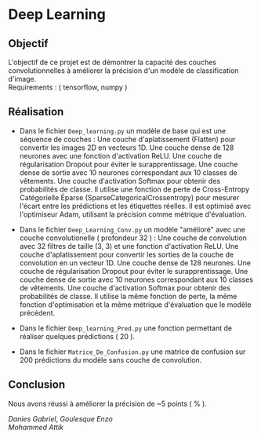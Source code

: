 # Deep Learning

## Objectif
L'objectif de ce projet est de démontrer la capacité des couches convolutionnelles à améliorer la précision d'un modèle de classification d'image.  
Requirements : ( tensorflow, numpy )
  
## Réalisation
- Dans le fichier `Deep_learning.py` un modèle de base qui est une séquence de couches :
Une couche d'aplatissement (Flatten) pour convertir les images 2D en vecteurs 1D.
Une couche dense de 128 neurones avec une fonction d'activation ReLU.
Une couche de régularisation Dropout pour éviter le surapprentissage.
Une couche dense de sortie avec 10 neurones correspondant aux 10 classes de vêtements.
Une couche d'activation Softmax pour obtenir des probabilités de classe.
Il utilise une fonction de perte de Cross-Entropy Catégorielle Éparse (SparseCategoricalCrossentropy) pour mesurer l'écart entre les prédictions et les étiquettes réelles. Il est optimisé avec l'optimiseur Adam, utilisant la précision comme métrique d'évaluation.

- Dans le fichier `Deep_Learning_Conv.py` un modèle "amélioré" avec une couche convolutionelle ( profondeur 32 ) :
Une couche de convolution avec 32 filtres de taille (3, 3) et une fonction d'activation ReLU.
Une couche d'aplatissement pour convertir les sorties de la couche de convolution en un vecteur 1D.
Une couche dense de 128 neurones.
Une couche de régularisation Dropout pour éviter le surapprentissage.
Une couche dense de sortie avec 10 neurones correspondant aux 10 classes de vêtements.
Une couche d'activation Softmax pour obtenir des probabilités de classe.
Il utilise la même fonction de perte, la même fonction d'optimisation et la même métrique d'évaluation que le modèle précédent. 

- Dans le fichier `Deep_learning_Pred.py` une fonction permettant de réaliser quelques prédictions ( 20 ).  

- Dans le fichier `Matrice_De_Confusion.py` une matrice de confusion sur 200 prédictions du modèle sans couche de convolution.  

## Conclusion
Nous avons réussi à améliorer la précision de ~5 points ( % ).  

*Danies Gabriel*, *Goulesque Enzo*  
*Mohammed Attik*
